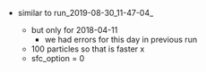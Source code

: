 - similar to run_2019-08-30_11-47-04_

  - but only for 2018-04-11
    - we had errors for this day in previous run
  - 100 particles so that is faster x
  - sfc_option = 0 
